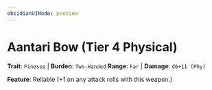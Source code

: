 ```yaml
---
obsidianUIMode: preview
---
```

# Aantari Bow (Tier 4 Physical)

**Trait**: `Finesse` | **Burden**: `Two-Handed`
**Range**: `Far` | **Damage**: `d6+11 (Phy)`

**Feature**: Reliable (+1 on any attack rolls with this weapon.)

